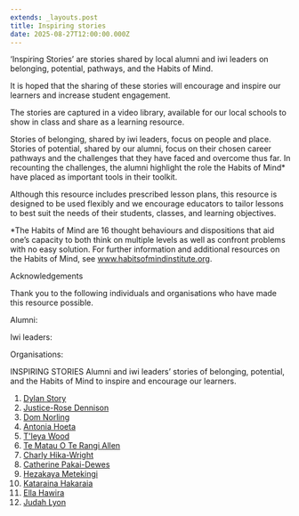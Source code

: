 ```yaml
---
extends: _layouts.post
title: Inspiring stories
date: 2025-08-27T12:00:00.000Z
---
```

‘Inspiring Stories’ are stories shared by local alumni and iwi leaders on belonging, potential, pathways, and the Habits of Mind. 

It is hoped that the sharing of these stories will encourage and inspire our learners and increase student engagement. 

The stories are captured in a video library, available for our local schools to show in class and share as a learning resource.

Stories of belonging, shared by iwi leaders, focus on people and place. Stories of potential, shared by our alumni, focus on their chosen career pathways and the challenges that they have faced and overcome thus far. In recounting the challenges, the alumni highlight the role the Habits of Mind* have placed as important tools in their toolkit.

Although this resource includes prescribed lesson plans, this resource is designed to be used flexibly and we encourage educators to tailor lessons to best suit the needs of their students, classes, and learning objectives.

\*The Habits of Mind are 16 thought behaviours and dispositions that aid one’s capacity to both think on multiple levels as well as confront problems with no easy solution. For further information and additional resources on the Habits of Mind, see www.habitsofmindinstitute.org. 

Acknowledgements

Thank you to the following individuals and organisations who have made this resource possible. 

Alumni:

Iwi leaders:

Organisations:

INSPIRING STORIES Alumni and iwi leaders’ stories of belonging, potential, and the Habits of Mind to inspire and encourage our learners.

1. [Dylan Story](https://drive.google.com/file/d/11Maq_x-c47FI_3KkjMKbsqWm3Ohmxbl9/view?usp=sharing)
2. [Justice-Rose Dennison](https://drive.google.com/file/d/1_W5bnetLVcUWz9S3w5bgUMzGYtqapa6d/view?usp=sharing)
3. [Dom Norling](https://drive.google.com/file/d/1Q978sOGmHptp7AUFWTZ-3RCH7q6_BpAZ/view?usp=sharing)
4. [Antonia Hoeta](https://drive.google.com/file/d/1JIuc-2qeY9QA_-TUlO9GVVFwK7IZWaVL/view?usp=sharing)
5. [T'leya Wood](https://drive.google.com/file/d/1sXsubFaz8FaeVvV-bvNfC3LtegwBBMcq/view?usp=sharing)
6. [Te Matau O Te Rangi Allen](https://drive.google.com/file/d/1EcVp6aRfy3N3zKN-NZlEJu-mXqGmliSW/view?usp=sharing)
7. [Charly Hika-Wright](https://drive.google.com/file/d/1xEGFkPT0tgcI4L3cbSpQyQCbWUVIpYdU/view?usp=sharing)
8. [Catherine Pakai-Dewes](https://drive.google.com/file/d/1j5igxlKn7IzPeWoWq0zEcEZxQ4qRlPq7/view?usp=sharing)
9. [Hezakaya Metekingi](https://drive.google.com/file/d/1vanG4uRk3Qic0-wQ8vItKWNY9Yy_Z6uO/view?usp=sharing)
10. [Kataraina Hakaraia](https://drive.google.com/file/d/1qoD3dhb-uCY-021Yy9O_9Did5cNuchNP/view?usp=drive_link)
11. [Ella Hawira](https://drive.google.com/file/d/1mIUCaVYYNE7GS-xuP1TFZQ6KO-fdhj7K/view?usp=sharing)
12. [Judah Lyon](https://drive.google.com/file/d/1tRttsxKVBQ05ZhPh9HzJzVUIFByQFhxf/view?usp=sharing)
